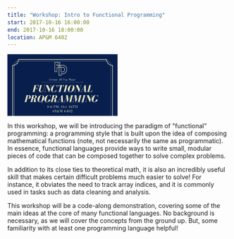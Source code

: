 ```yaml
---
title: "Workshop: Intro to Functional Programming"
start: 2017-10-16 16:00:00
end: 2017-10-16 18:00:00
location: AP&M 6402
---
```

<div class="container" style="width: 250px; height: 140px; overflow: hidden; padding:0; margin:0;"> <img src="/static/fa17/fp-workshop.png" style="width: 100%"/></div>

In this workshop, we will be introducing the paradigm of "functional" programming: 
a programming style that is built upon the idea of composing mathematical functions 
(note, not necessarily the same as programmatic). In essence, functional languages 
provide ways to write small, modular pieces of code that can be composed together 
to solve complex problems.

In addition to its close ties to theoretical math, it is also an incredibly useful 
skill that makes certain difficult problems much easier to solve! For instance, it 
obviates the need to track array indices, and it is commonly used in tasks such 
as data cleaning and analysis.

This workshop will be a code-along demonstration, covering some of the main ideas 
at the core of many functional languages. No background is necessary, as we will 
cover the concepts from the ground up. But, some familiarity with at least one 
programming language helpful!

